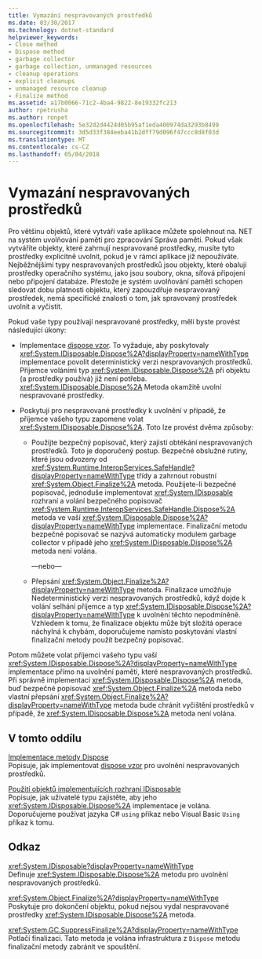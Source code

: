 ```yaml
---
title: Vymazání nespravovaných prostředků
ms.date: 03/30/2017
ms.technology: dotnet-standard
helpviewer_keywords:
- Close method
- Dispose method
- garbage collector
- garbage collection, unmanaged resources
- cleanup operations
- explicit cleanups
- unmanaged resource cleanup
- Finalize method
ms.assetid: a17b0066-71c2-4ba4-9822-8e19332fc213
author: rpetrusha
ms.author: ronpet
ms.openlocfilehash: 5e32d2d4424d05b95af1eda400974da3293b8499
ms.sourcegitcommit: 3d5d33f384eeba41b2dff79d096f47ccc8d8f03d
ms.translationtype: MT
ms.contentlocale: cs-CZ
ms.lasthandoff: 05/04/2018
---
```

# <a name="cleaning-up-unmanaged-resources"></a>Vymazání nespravovaných prostředků
Pro většinu objektů, které vytváří vaše aplikace můžete spolehnout na. NET na systém uvolňování paměti pro zpracování Správa paměti. Pokud však vytváříte objekty, které zahrnují nespravované prostředky, musíte tyto prostředky explicitně uvolnit, pokud je v rámci aplikace již nepoužíváte. Nejběžnějšími typy nespravovaných prostředků jsou objekty, které obalují prostředky operačního systému, jako jsou soubory, okna, síťová připojení nebo připojení databáze. Přestože je systém uvolňování paměti schopen sledovat dobu platnosti objektu, který zapouzdřuje nespravovaný prostředek, nemá specifické znalosti o tom, jak spravovaný prostředek uvolnit a vyčistit.  
  
 Pokud vaše typy používají nespravované prostředky, měli byste provést následující úkony:  
  
-   Implementace [dispose vzor](../../../docs/standard/design-guidelines/dispose-pattern.md). To vyžaduje, aby poskytovaly <xref:System.IDisposable.Dispose%2A?displayProperty=nameWithType> implementace povolit deterministický verzi nespravovaných prostředků. Příjemce voláními typ <xref:System.IDisposable.Dispose%2A> při objektu (a prostředky používá) již není potřeba. <xref:System.IDisposable.Dispose%2A> Metoda okamžitě uvolní nespravované prostředky.  
  
-   Poskytují pro nespravované prostředky k uvolnění v případě, že příjemce vašeho typu zapomene volat <xref:System.IDisposable.Dispose%2A>. Toto lze provést dvěma způsoby:  
  
    -   Použijte bezpečný popisovač, který zajistí obtékání nespravovaných prostředků. Toto je doporučený postup. Bezpečné obslužné rutiny, které jsou odvozeny od <xref:System.Runtime.InteropServices.SafeHandle?displayProperty=nameWithType> třídy a zahrnout robustní <xref:System.Object.Finalize%2A> metoda. Použijete-li bezpečné popisovač, jednoduše implementovat <xref:System.IDisposable> rozhraní a volání bezpečného popisovač <xref:System.Runtime.InteropServices.SafeHandle.Dispose%2A> metoda ve vaší <xref:System.IDisposable.Dispose%2A?displayProperty=nameWithType> implementace. Finalizační metodu bezpečné popisovač se nazývá automaticky modulem garbage collector v případě jeho <xref:System.IDisposable.Dispose%2A> metoda není volána.  
  
         —nebo—  
  
    -   Přepsání <xref:System.Object.Finalize%2A?displayProperty=nameWithType> metoda. Finalizace umožňuje Nedeterministický verzi nespravovaných prostředků, když dojde k volání selhání příjemce a typ <xref:System.IDisposable.Dispose%2A?displayProperty=nameWithType> k uvolnění těchto nepodmíněně. Vzhledem k tomu, že finalizace objektu může být složitá operace náchylná k chybám, doporučujeme namísto poskytování vlastní finalizační metody použít bezpečný popisovač.  
  
 Potom můžete volat příjemci vašeho typu vaší <xref:System.IDisposable.Dispose%2A?displayProperty=nameWithType> implementace přímo na uvolnění paměti, které nespravovaných prostředků. Při správně implementaci <xref:System.IDisposable.Dispose%2A> metoda, buď bezpečné popisovač <xref:System.Object.Finalize%2A> metoda nebo vlastní přepsání <xref:System.Object.Finalize%2A?displayProperty=nameWithType> metoda bude chránit vyčištění prostředků v případě, že <xref:System.IDisposable.Dispose%2A> metoda není volána.  
  
## <a name="in-this-section"></a>V tomto oddílu  
 [Implementace metody Dispose](../../../docs/standard/garbage-collection/implementing-dispose.md)  
 Popisuje, jak implementovat [dispose vzor](../../../docs/standard/design-guidelines/dispose-pattern.md) pro uvolnění nespravovaných prostředků.  
  
 [Použití objektů implementujících rozhraní IDisposable](../../../docs/standard/garbage-collection/using-objects.md)  
 Popisuje, jak uživatelé typu zajistěte, aby jeho <xref:System.IDisposable.Dispose%2A> implementace je volána. Doporučujeme používat jazyka C# `using` příkaz nebo Visual Basic `Using` příkaz k tomu.  
  
## <a name="reference"></a>Odkaz  
 <xref:System.IDisposable?displayProperty=nameWithType>  
 Definuje <xref:System.IDisposable.Dispose%2A> metodu pro uvolnění nespravovaných prostředků.  
  
 <xref:System.Object.Finalize%2A?displayProperty=nameWithType>  
 Poskytuje pro dokončení objektu, pokud nejsou vydal nespravované prostředky <xref:System.IDisposable.Dispose%2A> metoda.  
  
 <xref:System.GC.SuppressFinalize%2A?displayProperty=nameWithType>  
 Potlačí finalizaci. Tato metoda je volána infrastruktura z `Dispose` metodu finalizační metody zabránit ve spouštění.
